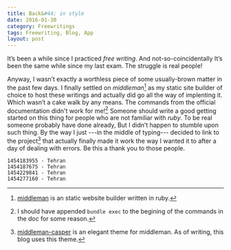 ```yaml
---
title: Back&#44; in style
date: 2016-01-30
category: Freewritings
tags: Freewriting, Blog, App
layout: post
---
```


It’s been a while since I practiced _free writing_. And not-so-coincidentally It’s been the same while since my last exam. The struggle is real people! 

<!--more-->



Anyway, I wasn’t exactly a worthless piece of some usually-brown matter in the past few days. I finally settled on _middleman_[^middleman] as my static site builder of choice to host these writings and actually did go all the way of implenting it. Which wasn’t a cake walk by any means. The commands from the official documentation didn't work for me![^bundle] Someone should write a good getting started on this thing for people who are not familiar with _ruby_. To be real someone probably have done already, But I didn’t happen to stumble upon such thing. By the way I just ---in the middle of typing--- decided to link to the project[^casper] that actually finally made it work the way I wanted it to after a day of dealing with errors. Be this a thank you to those people.

[^middleman]: [middleman](https://middlemanapp.com) is an static website builder written in ruby.

[^bundle]: I should have appended `bundle exec` to the begining of the commands in the doc for some reason. 

[^casper]: [middleman-casper](https://github.com/danielbayerlein/middleman-casper) is an elegant theme for middleman. As of writing, this blog uses this theme.

```
1454183955 - Tehran
1454187675 - Tehran
1454229841 - Tehran
1454277160 - Tehran
```
